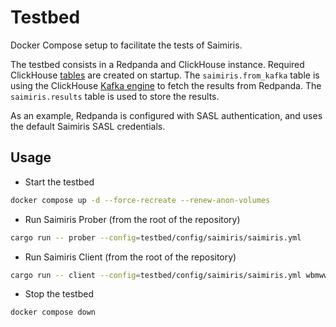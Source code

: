# Testbed

Docker Compose setup to facilitate the tests of Saimiris.

The testbed consists in a Redpanda and ClickHouse instance. Required ClickHouse [tables](config/clickhouse/docker-entrypoint-initdb.d/init.sql) are created on startup. The `saimiris.from_kafka` table is using the ClickHouse [Kafka engine](https://clickhouse.com/docs/en/engines/table-engines/integrations/kafka) to fetch the results from Redpanda. The `saimiris.results` table is used to store the results.

As an example, Redpanda is configured with SASL authentication, and uses the default Saimiris SASL credentials.

## Usage

* Start the testbed

```sh
docker compose up -d --force-recreate --renew-anon-volumes
```

* Run Saimiris Prober (from the root of the repository)

```sh
cargo run -- prober --config=testbed/config/saimiris/saimiris.yml
```

* Run Saimiris Client (from the root of the repository)

```sh
cargo run -- client --config=testbed/config/saimiris/saimiris.yml wbmwwp9vna 2606:4700:4700::1111/128,icmp,1,32,1
```

* Stop the testbed

```sh
docker compose down
```

